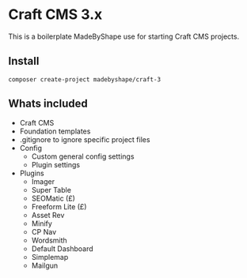 # Craft CMS 3.x

This is a boilerplate MadeByShape use for starting Craft CMS projects.

## Install

`composer create-project madebyshape/craft-3`

## Whats included

- Craft CMS
- Foundation templates
- .gitignore to ignore specific project files
- Config
   - Custom general config settings
   - Plugin settings
- Plugins
   - Imager
   - Super Table
   - SEOMatic (£)
   - Freeform Lite (£)
   - Asset Rev
   - Minify
   - CP Nav
   - Wordsmith
   - Default Dashboard
   - Simplemap
   - Mailgun
